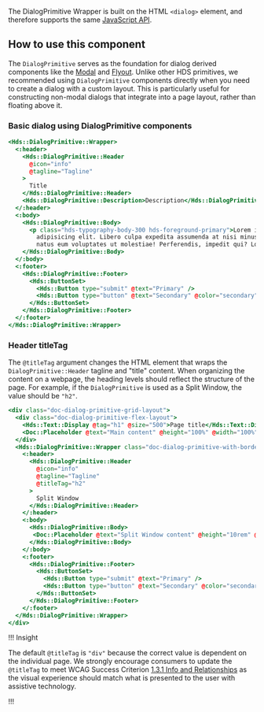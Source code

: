The DialogPrimitive Wrapper is built on the HTML `<dialog>` element, and therefore supports the same [JavaScript API](https://developer.mozilla.org/en-US/docs/Web/HTML/Element/dialog).

## How to use this component

The `DialogPrimitive` serves as the foundation for dialog derived components like the [Modal](/components/modal) and [Flyout](/components/flyout). Unlike other HDS primitives, we recommended using `DialogPrimitive` components directly when you need to create a dialog with a custom layout. This is particularly useful for constructing non-modal dialogs that integrate into a page layout, rather than floating above it.

### Basic dialog using DialogPrimitive components

```handlebars
<Hds::DialogPrimitive::Wrapper>
  <:header>
    <Hds::DialogPrimitive::Header
      @icon="info"
      @tagline="Tagline"
    >
      Title
    </Hds::DialogPrimitive::Header>
    <Hds::DialogPrimitive::Description>Description</Hds::DialogPrimitive::Description>
  </:header>
  <:body>
    <Hds::DialogPrimitive::Body>
      <p class="hds-typography-body-300 hds-foreground-primary">Lorem ipsum dolor sit amet consectetur
        adipisicing elit. Libero culpa expedita assumenda at nisi minus unde fuga iure suscipit aut qui, odit
        natus eum voluptates ut molestiae! Perferendis, impedit qui? Lorem ipsum dolor sit amet?</p>
    </Hds::DialogPrimitive::Body>
  </:body>
  <:footer>
    <Hds::DialogPrimitive::Footer>
      <Hds::ButtonSet>
        <Hds::Button type="submit" @text="Primary" />
        <Hds::Button type="button" @text="Secondary" @color="secondary" />
      </Hds::ButtonSet>
    </Hds::DialogPrimitive::Footer>
  </:footer>
</Hds::DialogPrimitive::Wrapper>
```

### Header titleTag

The `@titleTag` argument changes the HTML element that wraps the `DialogPrimitive::Header` tagline and "title" content. When organizing the content on a webpage, the heading levels should reflect the structure of the page. For example, if the `DialogPrimitive` is used as a Split Window, the value should be `"h2"`. 

```handlebars
<div class="doc-dialog-primitive-grid-layout">
  <div class="doc-dialog-primitive-flex-layout">
    <Hds::Text::Display @tag="h1" @size="500">Page title</Hds::Text::Display>
    <Doc::Placeholder @text="Main content" @height="100%" @width="100%" @background="#eee" />
  </div>
  <Hds::DialogPrimitive::Wrapper class="doc-dialog-primitive-with-border">
    <:header>
      <Hds::DialogPrimitive::Header
        @icon="info"
        @tagline="Tagline"
        @titleTag="h2"
      >
        Split Window
      </Hds::DialogPrimitive::Header>
    </:header>
    <:body>
      <Hds::DialogPrimitive::Body>
       <Doc::Placeholder @text="Split Window content" @height="10rem" @width="100%" @background="#eee" />
      </Hds::DialogPrimitive::Body>
    </:body>
    <:footer>
      <Hds::DialogPrimitive::Footer>
        <Hds::ButtonSet>
          <Hds::Button type="submit" @text="Primary" />
          <Hds::Button type="button" @text="Secondary" @color="secondary" />
        </Hds::ButtonSet>
      </Hds::DialogPrimitive::Footer>
    </:footer>
  </Hds::DialogPrimitive::Wrapper>
</div>
```

!!! Insight

The default `@titleTag` is `"div"` because the correct value is dependent on the individual page. We strongly encourage consumers to update the `@titleTag` to meet WCAG Success Criterion [1.3.1 Info and Relationships](https://www.w3.org/WAI/WCAG22/Understanding/info-and-relationships.html) as the visual experience should match what is presented to the user with assistive technology.

!!!
